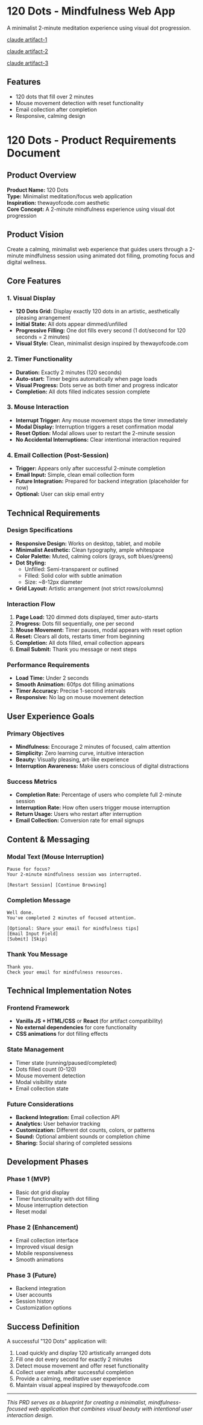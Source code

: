 # 120 Dots - Mindfulness Web App

A minimalist 2-minute meditation experience using visual dot progression.

[claude artifact-1](https://claude.ai/public/artifacts/e0ba3ed7-bdc6-4d75-9b75-892ff68fa959)

[claude artifact-2](https://claude.ai/public/artifacts/ca1bbb85-2e2c-4e29-a232-1f6340d0067f)

[claude artifact-3](https://claude.ai/public/artifacts/b459f002-87e3-48af-a756-94e1ebe4fe04)

## Features
- 120 dots that fill over 2 minutes
- Mouse movement detection with reset functionality
- Email collection after completion
- Responsive, calming design

# 120 Dots - Product Requirements Document

## Product Overview

**Product Name:** 120 Dots  
**Type:** Minimalist meditation/focus web application  
**Inspiration:** thewayofcode.com aesthetic  
**Core Concept:** A 2-minute mindfulness experience using visual dot progression

## Product Vision

Create a calming, minimalist web experience that guides users through a 2-minute mindfulness session using animated dot filling, promoting focus and digital wellness.

## Core Features

### 1. Visual Display
- **120 Dots Grid:** Display exactly 120 dots in an artistic, aesthetically pleasing arrangement
- **Initial State:** All dots appear dimmed/unfilled
- **Progressive Filling:** One dot fills every second (1 dot/second for 120 seconds = 2 minutes)
- **Visual Style:** Clean, minimalist design inspired by thewayofcode.com

### 2. Timer Functionality
- **Duration:** Exactly 2 minutes (120 seconds)
- **Auto-start:** Timer begins automatically when page loads
- **Visual Progress:** Dots serve as both timer and progress indicator
- **Completion:** All dots filled indicates session complete

### 3. Mouse Interaction
- **Interrupt Trigger:** Any mouse movement stops the timer immediately
- **Modal Display:** Interruption triggers a reset confirmation modal
- **Reset Option:** Modal allows user to restart the 2-minute session
- **No Accidental Interruptions:** Clear intentional interaction required

### 4. Email Collection (Post-Session)
- **Trigger:** Appears only after successful 2-minute completion
- **Email Input:** Simple, clean email collection form
- **Future Integration:** Prepared for backend integration (placeholder for now)
- **Optional:** User can skip email entry

## Technical Requirements

### Design Specifications
- **Responsive Design:** Works on desktop, tablet, and mobile
- **Minimalist Aesthetic:** Clean typography, ample whitespace
- **Color Palette:** Muted, calming colors (grays, soft blues/greens)
- **Dot Styling:** 
  - Unfilled: Semi-transparent or outlined
  - Filled: Solid color with subtle animation
  - Size: ~8-12px diameter
- **Grid Layout:** Artistic arrangement (not strict rows/columns)

### Interaction Flow
1. **Page Load:** 120 dimmed dots displayed, timer auto-starts
2. **Progress:** Dots fill sequentially, one per second
3. **Mouse Movement:** Timer pauses, modal appears with reset option
4. **Reset:** Clears all dots, restarts timer from beginning
5. **Completion:** All dots filled, email collection appears
6. **Email Submit:** Thank you message or next steps

### Performance Requirements
- **Load Time:** Under 2 seconds
- **Smooth Animation:** 60fps dot filling animations
- **Timer Accuracy:** Precise 1-second intervals
- **Responsive:** No lag on mouse movement detection

## User Experience Goals

### Primary Objectives
- **Mindfulness:** Encourage 2 minutes of focused, calm attention
- **Simplicity:** Zero learning curve, intuitive interaction
- **Beauty:** Visually pleasing, art-like experience
- **Interruption Awareness:** Make users conscious of digital distractions

### Success Metrics
- **Completion Rate:** Percentage of users who complete full 2-minute session
- **Interruption Rate:** How often users trigger mouse interruption
- **Return Usage:** Users who restart after interruption
- **Email Collection:** Conversion rate for email signups

## Content & Messaging

### Modal Text (Mouse Interruption)
```
Pause for focus?
Your 2-minute mindfulness session was interrupted.

[Restart Session] [Continue Browsing]
```

### Completion Message
```
Well done.
You've completed 2 minutes of focused attention.

[Optional: Share your email for mindfulness tips]
[Email Input Field]
[Submit] [Skip]
```

### Thank You Message
```
Thank you.
Check your email for mindfulness resources.
```

## Technical Implementation Notes

### Frontend Framework
- **Vanilla JS + HTML/CSS** or **React** (for artifact compatibility)
- **No external dependencies** for core functionality
- **CSS animations** for dot filling effects

### State Management
- Timer state (running/paused/completed)
- Dots filled count (0-120)
- Mouse movement detection
- Modal visibility state
- Email collection state

### Future Considerations
- **Backend Integration:** Email collection API
- **Analytics:** User behavior tracking
- **Customization:** Different dot counts, colors, or patterns
- **Sound:** Optional ambient sounds or completion chime
- **Sharing:** Social sharing of completed sessions

## Development Phases

### Phase 1 (MVP)
- Basic dot grid display
- Timer functionality with dot filling
- Mouse interruption detection
- Reset modal

### Phase 2 (Enhancement)
- Email collection interface
- Improved visual design
- Mobile responsiveness
- Smooth animations

### Phase 3 (Future)
- Backend integration
- User accounts
- Session history
- Customization options

## Success Definition

A successful "120 Dots" application will:
1. Load quickly and display 120 artistically arranged dots
2. Fill one dot every second for exactly 2 minutes
3. Detect mouse movement and offer reset functionality
4. Collect user emails after successful completion
5. Provide a calming, meditative user experience
6. Maintain visual appeal inspired by thewayofcode.com

---

*This PRD serves as a blueprint for creating a minimalist, mindfulness-focused web application that combines visual beauty with intentional user interaction design.*

